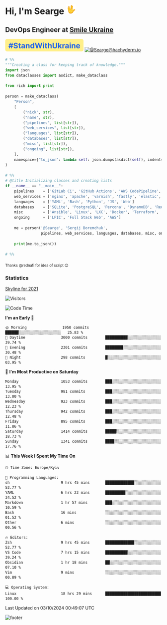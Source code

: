 # Hi, I'm Searge <img src="images/vulcan.webp" style="display: inline-block; margin: 0; height: 2rem" alt="Vulcan salute" />

## DevOps Engineer at [Smile Ukraine](https://smile-ukraine.com/en)

[![Stand With Ukraine](https://raw.githubusercontent.com/vshymanskyy/StandWithUkraine/main/badges/StandWithUkraine.svg)](https://stand-with-ukraine.pp.ua)
<a rel="me" href="https://hachyderm.io/@Searge">![@Searge@hachyderm.io](https://img.shields.io/badge/-@Searge-%232B90D9?logo=mastodon&logoColor=white)</a>

```python
# %%
"""Creating a class for keeping track of knowledge."""
import json
from dataclasses import asdict, make_dataclass

from rich import print

person = make_dataclass(
    "Person",
    [
        ("nick", str),
        ("name", str),
        ("pipelines", list[str]),
        ("web_services", list[str]),
        ("languages", list[str]),
        ("databases", list[str]),
        ("misc", list[str]),
        ("ongoing", list[str]),
    ],
    namespace={"to_json": lambda self: json.dumps(asdict(self), indent=4)},
)

# %%
# @title Initializing classes and creating lists
if __name__ == "__main__":
    pipelines    = ['GitLab Ci', 'GitHub Actions', 'AWS CodePipeline', 'Jenkins']
    web_services = ['nginx', 'apache', 'varnish', 'fastly', 'elastic', 'solr']
    languages    = ['YAML', 'Bash', 'Python', 'JS', 'Web']
    databases    = ['SQLite', 'PostgreSQL', 'Percona', 'DynamoDB', 'Redis']
    misc         = ['Ansible', 'Linux', 'LXC', 'Docker', 'Terraform', 'AWS']
    ongoing      = ['LPIC', 'Full Stack Web', 'AWS']

    me = person('@Searge', 'Sergij Boremchuk',
                pipelines, web_services, languages, databases, misc, ongoing)

    print(me.to_json())

# %%

```

<sub>Thanks @rednafi for idea of script :wink:</sub>

### Statistics

[Skyline for 2021](https://skyline.github.com/Searge/2021)

![Visitors](https://komarev.com/ghpvc/?username=searge&label=Profile%20views&color=0e75b6&style=flat) 
<!--START_SECTION:waka-->
![Code Time](http://img.shields.io/badge/Code%20Time-2%2C804%20hrs%2036%20mins-blue)

**I'm an Early 🐤** 

```text
🌞 Morning                1950 commits        ██████░░░░░░░░░░░░░░░░░░░   25.83 % 
🌆 Daytime                3000 commits        ██████████░░░░░░░░░░░░░░░   39.74 % 
🌃 Evening                2301 commits        ████████░░░░░░░░░░░░░░░░░   30.48 % 
🌙 Night                  298 commits         █░░░░░░░░░░░░░░░░░░░░░░░░   03.95 % 
```
📅 **I'm Most Productive on Saturday** 

```text
Monday                   1053 commits        ███░░░░░░░░░░░░░░░░░░░░░░   13.95 % 
Tuesday                  981 commits         ███░░░░░░░░░░░░░░░░░░░░░░   13.00 % 
Wednesday                923 commits         ███░░░░░░░░░░░░░░░░░░░░░░   12.23 % 
Thursday                 942 commits         ███░░░░░░░░░░░░░░░░░░░░░░   12.48 % 
Friday                   895 commits         ███░░░░░░░░░░░░░░░░░░░░░░   11.86 % 
Saturday                 1414 commits        █████░░░░░░░░░░░░░░░░░░░░   18.73 % 
Sunday                   1341 commits        ████░░░░░░░░░░░░░░░░░░░░░   17.76 % 
```


📊 **This Week I Spent My Time On** 

```text
🕑︎ Time Zone: Europe/Kyiv

💬 Programming Languages: 
sh                       9 hrs 45 mins       █████████████░░░░░░░░░░░░   52.77 % 
YAML                     6 hrs 23 mins       █████████░░░░░░░░░░░░░░░░   34.52 % 
Markdown                 1 hr 57 mins        ███░░░░░░░░░░░░░░░░░░░░░░   10.59 % 
Bash                     16 mins             ░░░░░░░░░░░░░░░░░░░░░░░░░   01.52 % 
Other                    6 mins              ░░░░░░░░░░░░░░░░░░░░░░░░░   00.56 % 

🔥 Editors: 
Zsh                      9 hrs 45 mins       █████████████░░░░░░░░░░░░   52.77 % 
VS Code                  7 hrs 15 mins       ██████████░░░░░░░░░░░░░░░   39.24 % 
Obsidian                 1 hr 18 mins        ██░░░░░░░░░░░░░░░░░░░░░░░   07.10 % 
Vim                      9 mins              ░░░░░░░░░░░░░░░░░░░░░░░░░   00.89 % 

💻 Operating System: 
Linux                    18 hrs 29 mins      █████████████████████████   100.00 % 
```


 Last Updated on 03/10/2024 00:49:07 UTC
<!--END_SECTION:waka-->

![footer](https://capsule-render.vercel.app/api?type=waving&color=gradient&customColorList=14,21&height=82&section=footer)
